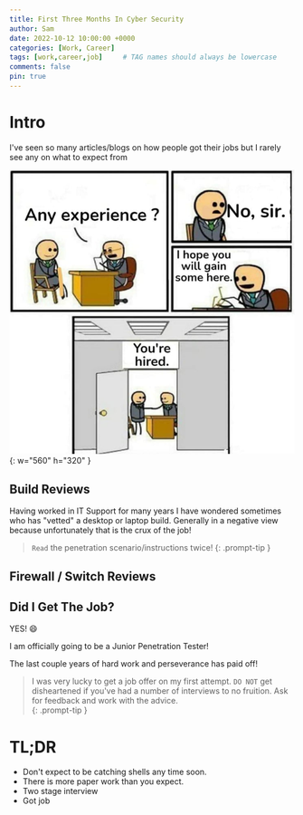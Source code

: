 ```yaml
---
title: First Three Months In Cyber Security
author: Sam
date: 2022-10-12 10:00:00 +0000
categories: [Work, Career]
tags: [work,career,job]     # TAG names should always be lowercase
comments: false
pin: true
---
```


# Intro

I've seen so many articles/blogs on how people got their jobs but I rarely see any on what to expect from 

![Desktop View](/assets/img/newjob.jpeg){: w="560" h="320" }


## Build Reviews

Having worked in IT Support for many years I have wondered sometimes who has "vetted" a desktop or laptop build. Generally in a negative view because unfortunately that is the crux of the job! 



> `Read` the penetration scenario/instructions twice! 
{: .prompt-tip }



## Firewall / Switch Reviews



## Did I Get The Job?

YES! 😄

I am officially going to be a Junior Penetration Tester!

The last couple years of hard work and perseverance has paid off!

> I was very lucky to get a job offer on my first attempt. `DO NOT` get disheartened if you've had a number of interviews to no fruition. Ask for feedback and work with the advice.  
{: .prompt-tip }



# TL;DR

* Don't expect to be catching shells any time soon.
* There is more paper work than you expect.
* Two stage interview
* Got job